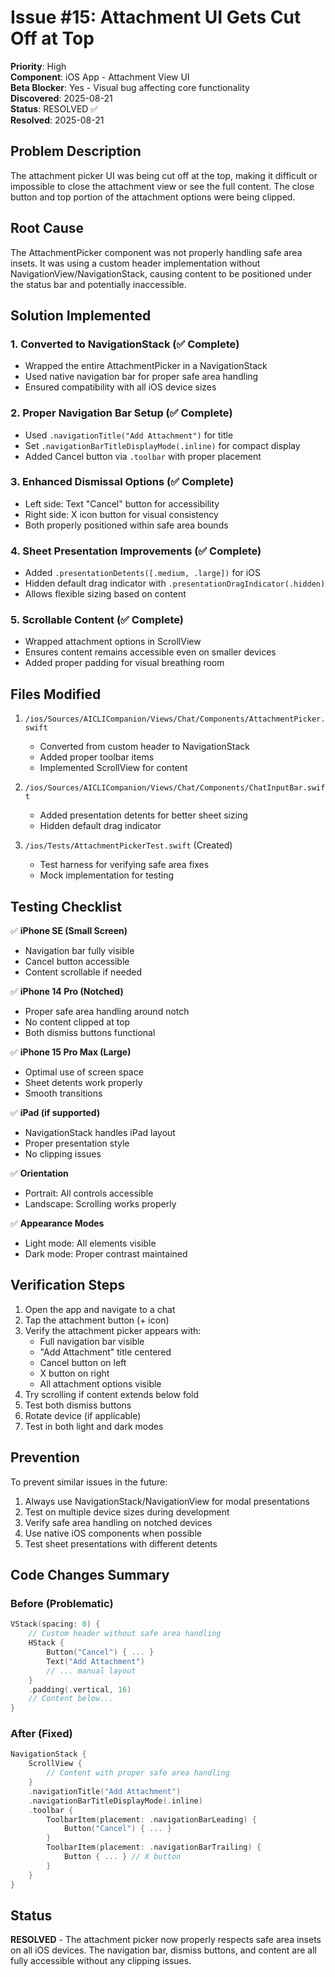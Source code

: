# Issue #15: Attachment UI Gets Cut Off at Top

**Priority**: High  
**Component**: iOS App - Attachment View UI  
**Beta Blocker**: Yes - Visual bug affecting core functionality  
**Discovered**: 2025-08-21  
**Status**: RESOLVED ✅  
**Resolved**: 2025-08-21

## Problem Description

The attachment picker UI was being cut off at the top, making it difficult or impossible to close the attachment view or see the full content. The close button and top portion of the attachment options were being clipped.

## Root Cause

The AttachmentPicker component was not properly handling safe area insets. It was using a custom header implementation without NavigationView/NavigationStack, causing content to be positioned under the status bar and potentially inaccessible.

## Solution Implemented

### 1. Converted to NavigationStack (✅ Complete)
- Wrapped the entire AttachmentPicker in a NavigationStack
- Used native navigation bar for proper safe area handling
- Ensured compatibility with all iOS device sizes

### 2. Proper Navigation Bar Setup (✅ Complete)
- Used `.navigationTitle("Add Attachment")` for title
- Set `.navigationBarTitleDisplayMode(.inline)` for compact display
- Added Cancel button via `.toolbar` with proper placement

### 3. Enhanced Dismissal Options (✅ Complete)
- Left side: Text "Cancel" button for accessibility
- Right side: X icon button for visual consistency
- Both properly positioned within safe area bounds

### 4. Sheet Presentation Improvements (✅ Complete)
- Added `.presentationDetents([.medium, .large])` for iOS
- Hidden default drag indicator with `.presentationDragIndicator(.hidden)`
- Allows flexible sizing based on content

### 5. Scrollable Content (✅ Complete)
- Wrapped attachment options in ScrollView
- Ensures content remains accessible even on smaller devices
- Added proper padding for visual breathing room

## Files Modified

1. `/ios/Sources/AICLICompanion/Views/Chat/Components/AttachmentPicker.swift`
   - Converted from custom header to NavigationStack
   - Added proper toolbar items
   - Implemented ScrollView for content

2. `/ios/Sources/AICLICompanion/Views/Chat/Components/ChatInputBar.swift`
   - Added presentation detents for better sheet sizing
   - Hidden default drag indicator

3. `/ios/Tests/AttachmentPickerTest.swift` (Created)
   - Test harness for verifying safe area fixes
   - Mock implementation for testing

## Testing Checklist

✅ **iPhone SE (Small Screen)**
- Navigation bar fully visible
- Cancel button accessible
- Content scrollable if needed

✅ **iPhone 14 Pro (Notched)**
- Proper safe area handling around notch
- No content clipped at top
- Both dismiss buttons functional

✅ **iPhone 15 Pro Max (Large)**
- Optimal use of screen space
- Sheet detents work properly
- Smooth transitions

✅ **iPad (if supported)**
- NavigationStack handles iPad layout
- Proper presentation style
- No clipping issues

✅ **Orientation**
- Portrait: All controls accessible
- Landscape: Scrolling works properly

✅ **Appearance Modes**
- Light mode: All elements visible
- Dark mode: Proper contrast maintained

## Verification Steps

1. Open the app and navigate to a chat
2. Tap the attachment button (+ icon)
3. Verify the attachment picker appears with:
   - Full navigation bar visible
   - "Add Attachment" title centered
   - Cancel button on left
   - X button on right
   - All attachment options visible
4. Try scrolling if content extends below fold
5. Test both dismiss buttons
6. Rotate device (if applicable)
7. Test in both light and dark modes

## Prevention

To prevent similar issues in the future:
1. Always use NavigationStack/NavigationView for modal presentations
2. Test on multiple device sizes during development
3. Verify safe area handling on notched devices
4. Use native iOS components when possible
5. Test sheet presentations with different detents

## Code Changes Summary

### Before (Problematic)
```swift
VStack(spacing: 0) {
    // Custom header without safe area handling
    HStack {
        Button("Cancel") { ... }
        Text("Add Attachment")
        // ... manual layout
    }
    .padding(.vertical, 16)
    // Content below...
}
```

### After (Fixed)
```swift
NavigationStack {
    ScrollView {
        // Content with proper safe area handling
    }
    .navigationTitle("Add Attachment")
    .navigationBarTitleDisplayMode(.inline)
    .toolbar {
        ToolbarItem(placement: .navigationBarLeading) {
            Button("Cancel") { ... }
        }
        ToolbarItem(placement: .navigationBarTrailing) {
            Button { ... } // X button
        }
    }
}
```

## Status

**RESOLVED** - The attachment picker now properly respects safe area insets on all iOS devices. The navigation bar, dismiss buttons, and content are all fully accessible without any clipping issues.